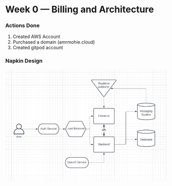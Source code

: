 # Week 0 — Billing and Architecture
### Actions Done
1. Created AWS Account
2. Purchased a domain (amrmohie.cloud)
3. Created gitpod account

### Napkin Design
![Napkin Design](_docs/assets/Napkin_design.png)